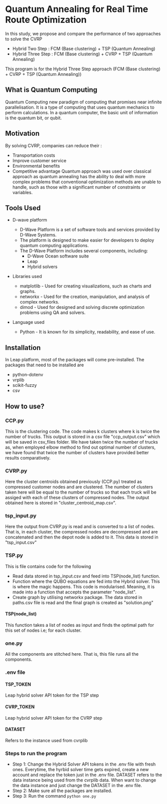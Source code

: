 # Quantum Annealing for Real Time Route Optimization
In this study, we propose and compare the performance of two approaches to solve the CVRP
* Hybrid Two Step : FCM (Base clustering) + TSP (Quantum Annealing)
* Hybrid Three Step : FCM (Base clustering) + CVRP + TSP (Quantum Annealing)

This program is for the Hybrid Three Step approach (FCM (Base clustering) + CVRP + TSP (Quantum Annealing))

## What is Quantum Computing
Quantum Computing new paradigm of computing that promises near infinite parallelisation. It is a type of computing that uses quantum mechanics to perform calculations. In a quantum computer, the basic unit of information is the quantum bit, or qubit. 

## Motivation
By solving CVRP, companies can reduce their :
* Transportation costs
* Improve customer service
* Environmental benefits
* Competitive advantage
Quantum approach was used over classical approach as quantum annealing has the ability to deal with more complex problems that conventional optimization methods are unable to handle, such as those with a significant number of constraints or variables.

## Tools Used
* D-wave platform
  * D-Wave Platform is a set of software tools and services provided by D-Wave Systems.
  * The platform is designed to make easier for developers to deploy quantum computing applications.
  * The D-Wave Platform includes several components, including:
    * D-Wave Ocean software suite
    * Leap
    * Hybrid solvers

* Libraries used
  * matplotlib - Used for creating visualizations, such as charts and graphs.
  * networkx - Used for the creation, manipulation, and analysis of complex networks.
  * dimod - Used for designed and solving discrete optimization problems using QA and solvers.

* Language used
  * Python - It is known for its simplicity, readability, and ease of use.

## Installation
In Leap platform, most of the packages will come pre-installed.
The packages that need to be installed are
* python-dotenv
* vrplib
* scikit-fuzzy
* csv

## How to use?
### CCP.py
This is the clustering code. The code makes k clusters where k is twice the number of trucks. This output is stored in a csv file "ccp_output.csv" which will be saved in csv_files folder.
We have taken twice the number of trucks as, when employed elbow method to find out optimal number of clusters, we have found that twice the number of clusters have provided better results comparatively.

### CVRP.py
Here the cluster centroids obtained previously (CCP.py) treated as compressed customer nodes and are clustered. The number of clusters taken here will be equal to the number of trucks so that each truck will be assiged with each of these clusters of compressed nodes. The output obtained here is stored in "cluster_centroid_map.csv".

### tsp_input.py
Here the output from CVRP.py is read and is converted to a list of nodes. That is, in each cluster, the compressed nodes are decompressed and are concatenated and then the depot node is added to it. This data is stored in "tsp_input.csv"

### TSP.py
This is file contains code for the following
* Read data stored in tsp_input.csv and feed into TSP(node_list) function.
* Function where the QUBO equations are fed into the Hybrid solver. This is where the magic happens. This code is modularised. Meaning, it is made into a function that accepts the parameter "node_list".
* Create graph by utilising networkx package. The data stored in paths.csv file is read and the final graph is created as "solution.png"

#### TSP(node_list)
This function takes a list of nodes as input and finds the optimal path for this set of nodes i.e; for each cluster.

### one.py
All the components are stitched here. That is, this file runs all the components.

### .env file
#### TSP_TOKEN
Leap hybrid solver API token for the TSP step
#### CVRP_TOKEN
Leap hybrid solver API token for the CVRP step
#### DATASET
Refers to the instance used from cvrplib

### Steps to run the program
* Step 1: Change the Hybrid Solver API tokens in the .env file with fresh ones. Everytime, the hyrbid solver time gets expired, create a new account and replace the token just in the .env file. DATASET refers to the data instance being used from the cvrplib data. When want to change the data instance and just change the DATASET in the .env file. 
* Step 2: Make sure all the packages are installed. 
* Step 3: Run the command `python one.py`

